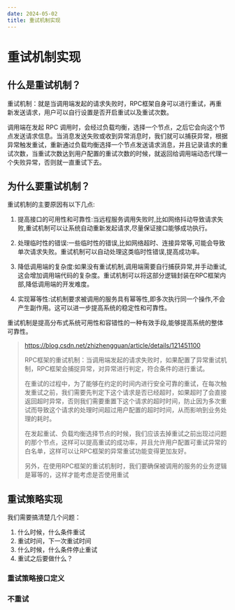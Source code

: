 ```yaml
---
date: 2024-05-02
title: 重试机制实现
---
```


# 重试机制实现

## 什么是重试机制？

重试机制：就是当调用端发起的请求失败时，RPC框架自身可以进行重试，再重新发送请求，用户可以自行设置是否开启重试以及重试次数。

调用端在发起 RPC 调用时，会经过负载均衡，选择一个节点，之后它会向这个节点发送请求信息。当消息发送失败或收到异常消息时，我们就可以捕获异常，根据异常触发重试，重新通过负载均衡选择一个节点发送请求消息，并且记录请求的重试次数，当重试次数达到用户配置的重试次数的时候，就返回给调用端动态代理一个失败异常，否则就一直重试下去。

## 为什么要重试机制？

重试机制的主要原因有以下几点:

1. 提高接口的可用性和可靠性:当远程服务调用失败时,比如网络抖动导致请求失败,重试机制可以让系统自动重新发起请求,尽量保证接口能够成功执行。
   
2. 处理临时性的错误:一些临时性的错误,比如网络超时、连接异常等,可能会导致单次请求失败。重试机制可以自动处理这类临时性错误,提高成功率。
   
3. 降低调用端的复杂度:如果没有重试机制,调用端需要自行捕获异常,并手动重试,这会增加调用端代码的复杂度。重试机制可以将这部分逻辑封装在RPC框架内部,降低调用端的开发难度。
   
4. 实现幂等性:试机制要求被调用的服务具有幂等性,即多次执行同一个操作,不会产生副作用。这可以进一步提高系统的稳定性和可靠性。

重试机制是提高分布式系统可用性和容错性的一种有效手段,能够提高系统的整体可靠性。

> https://blog.csdn.net/zhizhengguan/article/details/121451100
>
> RPC框架的重试机制：当调用端发起的请求失败时，如果配置了异常重试机制，RPC框架会捕捉异常，对异常进行判定，符合条件的进行重试。
>
> 在重试的过程中，为了能够在约定的时间内进行安全可靠的重试，在每次触发重试之前，我们需要先判定下这个请求是否已经超时，如果超时了会直接返回超时异常，否则我们需要重置下这个请求的超时时间，防止因为多次重试而导致这个请求的处理时间超过用户配置的超时时间，从而影响到业务处理的耗时。
>
> 在发起重试、负载均衡选择节点的时候，我们应该去掉重试之前出现过问题的那个节点，这样可以提高重试的成功率，并且允许用户配置可重试异常的白名单，这样可以让RPC框架的异常重试功能变得更加友好。
>
> 另外，在使用RPC框架的重试机制时，我们要确保被调用的服务的业务逻辑是幂等的，这样才能考虑是否使用重试

## 重试策略实现

我们需要搞清楚几个问题：

1. 什么时候，什么条件重试
2. 重试时间，下一次重试时间
3. 什么时候，什么条件停止重试
4. 重试之后要做什么？

### 重试策略接口定义



### 不重试

